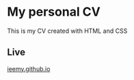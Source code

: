 # My personal CV

This is my CV created with HTML and CSS

## Live

[ieemy.github.io](https://ieemy.github.io/)
